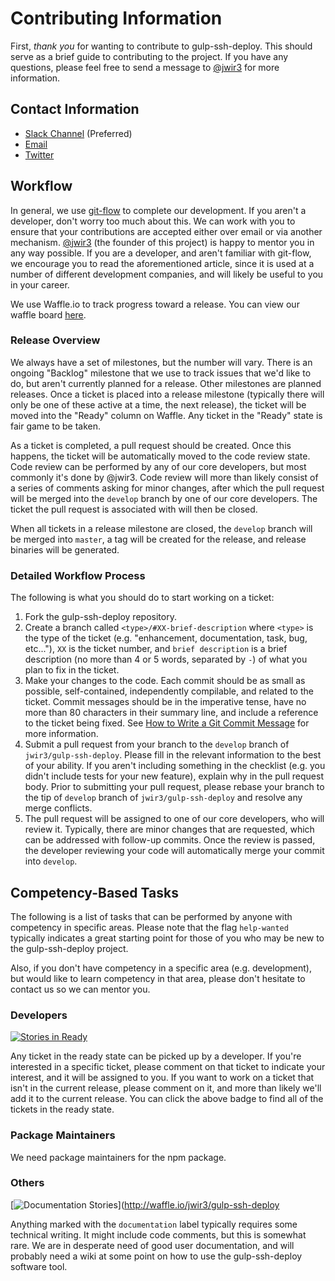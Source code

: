 Contributing Information
========================

First, _thank you_ for wanting to contribute to gulp-ssh-deploy. This should serve as a brief guide to contributing to the project. If you have any questions, please feel free to send a message to [@jwir3](mailto:jaywir3@gmail.com) for more information.

Contact Information
-------------------
  - [Slack Channel](slack://channel?id=C3BLNSYKY&team=T33DNEFHN) (Preferred)
  - [Email](mailto:jaywir3@gmail.com)
  - [Twitter](https://twitter.com/jwir3)

Workflow
---------

In general, we use [git-flow](http://nvie.com/posts/a-successful-git-branching-model/) to complete our development. If you aren't a developer, don't worry too much about this. We can work with you to ensure that your contributions are accepted either over email or via another mechanism. [@jwir3](http://github.com/jwir3) (the founder of this project) is happy to mentor you in any way possible. If you are a developer, and aren't familiar with git-flow, we encourage you to read the aforementioned article, since it is used at a number of different development companies, and will likely be useful to you in your career.

We use Waffle.io to track progress toward a release. You can view our waffle board [here](https://waffle.io/jwir3/gulp-ssh-deploy).

### Release Overview
We always have a set of milestones, but the number will vary. There is an ongoing "Backlog" milestone that we use to track issues that we'd like to do, but aren't currently planned for a release. Other milestones are planned releases. Once a ticket is placed into a release milestone (typically there will only be one of these active at a time, the next release), the ticket will be moved into the "Ready" column on Waffle. Any ticket in the "Ready" state is fair game to be taken.

As a ticket is completed, a pull request should be created. Once this happens, the ticket will be automatically moved to the code review state. Code review can be performed by any of our core developers, but most commonly it's done by @jwir3. Code review will more than likely consist of a series of comments asking for minor changes, after which the pull request will be merged into the `develop` branch by one of our core developers. The ticket the pull request is associated with will then be closed.

When all tickets in a release milestone are closed, the `develop` branch will be merged into `master`, a tag will be created for the release, and release binaries will be generated.

### Detailed Workflow Process
The following is what you should do to start working on a ticket:
1. Fork the gulp-ssh-deploy repository.
2. Create a branch called `<type>/#XX-brief-description` where `<type>` is the type of the ticket (e.g. "enhancement, documentation, task, bug, etc..."), `XX` is the ticket number, and  `brief description` is a brief description (no more than 4 or 5 words, separated by `-`) of what you plan to fix in the ticket.
3. Make your changes to the code. Each commit should be as small as possible, self-contained, independently compilable, and related to the ticket. Commit messages should be in the imperative tense, have no more than 80 characters in their summary line, and include a reference to the ticket being fixed. See [How to Write a Git Commit Message](http://chris.beams.io/posts/git-commit/) for more information.
4. Submit a pull request from your branch to the `develop` branch of `jwir3/gulp-ssh-deploy`. Please fill in the relevant information to the best of your ability. If you aren't including something in the checklist (e.g. you didn't include tests for your new feature), explain why in the pull request body. Prior to submitting your pull request, please rebase your branch to the tip of `develop` branch of `jwir3/gulp-ssh-deploy` and resolve any merge conflicts.
5. The pull request will be assigned to one of our core developers, who will review it. Typically, there are minor changes that are requested, which can be addressed with follow-up commits. Once the review is passed, the developer reviewing your code will automatically merge your commit into `develop`.

Competency-Based Tasks
----------------------
The following is a list of tasks that can be performed by anyone with competency in specific areas. Please note that the flag `help-wanted` typically indicates a great starting point for those of you who may be new to the gulp-ssh-deploy project.

Also, if you don't have competency in a specific area (e.g. development), but would like to learn competency in that area, please don't hesitate to contact us so we can mentor you.

### Developers
[![Stories in Ready](https://badge.waffle.io/jwir3/gulp-ssh-deploy.svg?label=ready&title=Ready)](http://waffle.io/jwir3/gulp-ssh-deploy)

Any ticket in the ready state can be picked up by a developer. If you're interested in a specific ticket, please comment on that ticket to indicate your interest, and it will be assigned to you. If you want to work on a ticket that isn't in the current release, please comment on it, and more than likely we'll add it to the current release. You can click the above badge to find all of the tickets in the ready state.

### Package Maintainers
We need package maintainers for the npm package.

### Others
[![Documentation Stories](https://badge.waffle.io/jwir3/gulp-ssh-deploy.svg?label=documentation&title=Documentation)](http://waffle.io/jwir3/gulp-ssh-deploy

Anything marked with the `documentation` label typically requires some technical writing. It might include code comments, but this is somewhat rare. We are in desperate need of good user documentation, and will probably need a wiki at some point on how to use the gulp-ssh-deploy software tool.
